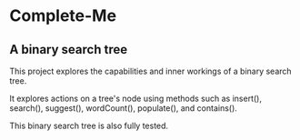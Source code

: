 # Complete-Me
## A binary search tree

This project explores the capabilities and inner workings of a binary search tree.

It explores actions on a tree's node using methods such as insert(), search(), suggest(), wordCount(), populate(), and contains().

This binary search tree is also fully tested.
